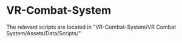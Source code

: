 # VR-Combat-System

The relevant scripts are located in "VR-Combat-System/VR Combat System/Assets/Data/Scripts/"
